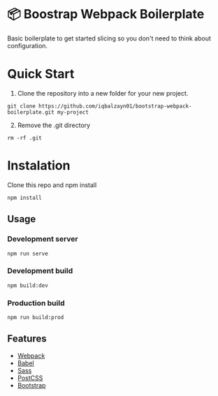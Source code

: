 # :package: Boostrap Webpack Boilerplate

Basic boilerplate to get started slicing so you don't need to think about configuration.

# Quick Start

1. Clone the repository into a new folder for your new project.

```
git clone https://github.com/iqbalzayn01/bootstrap-webpack-boilerplate.git my-project
```

2. Remove the .git directory

```
rm -rf .git
```

# Instalation

Clone this repo and npm install

```
npm install
```

## Usage

### Development server

```
npm run serve
```

### Development build

```
npm build:dev
```

### Production build

```
npm run build:prod
```

## Features

- [Webpack](https://webpack.js.org/)
- [Babel](https://babeljs.io/)
- [Sass](https://sass-lang.com/)
- [PostCSS](https://postcss.org/)
- [Bootstrap](https://getbootstrap.com/)
